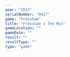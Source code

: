 ```yaml
---
year: "2013"
serialNumber: "0427" 
game: "Frensham"
title: "Frensham v The Min"
gameLocation: ""
gameDate: ""
result: ""
resultType: ""
type: "game"
---
```

